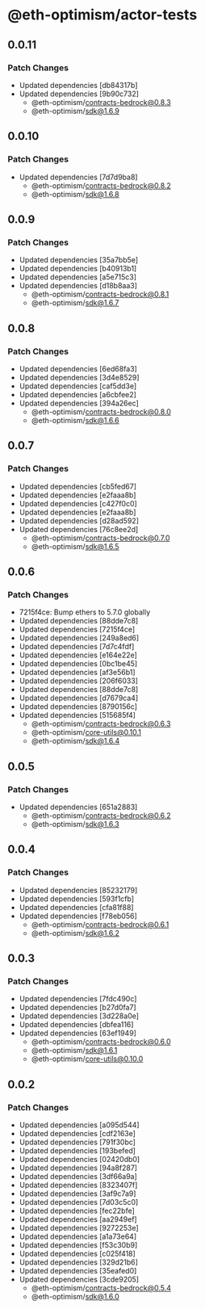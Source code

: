 # @eth-optimism/actor-tests

## 0.0.11

### Patch Changes

- Updated dependencies [db84317b]
- Updated dependencies [9b90c732]
  - @eth-optimism/contracts-bedrock@0.8.3
  - @eth-optimism/sdk@1.6.9

## 0.0.10

### Patch Changes

- Updated dependencies [7d7d9ba8]
  - @eth-optimism/contracts-bedrock@0.8.2
  - @eth-optimism/sdk@1.6.8

## 0.0.9

### Patch Changes

- Updated dependencies [35a7bb5e]
- Updated dependencies [b40913b1]
- Updated dependencies [a5e715c3]
- Updated dependencies [d18b8aa3]
  - @eth-optimism/contracts-bedrock@0.8.1
  - @eth-optimism/sdk@1.6.7

## 0.0.8

### Patch Changes

- Updated dependencies [6ed68fa3]
- Updated dependencies [3d4e8529]
- Updated dependencies [caf5dd3e]
- Updated dependencies [a6cbfee2]
- Updated dependencies [394a26ec]
  - @eth-optimism/contracts-bedrock@0.8.0
  - @eth-optimism/sdk@1.6.6

## 0.0.7

### Patch Changes

- Updated dependencies [cb5fed67]
- Updated dependencies [e2faaa8b]
- Updated dependencies [c427f0c0]
- Updated dependencies [e2faaa8b]
- Updated dependencies [d28ad592]
- Updated dependencies [76c8ee2d]
  - @eth-optimism/contracts-bedrock@0.7.0
  - @eth-optimism/sdk@1.6.5

## 0.0.6

### Patch Changes

- 7215f4ce: Bump ethers to 5.7.0 globally
- Updated dependencies [88dde7c8]
- Updated dependencies [7215f4ce]
- Updated dependencies [249a8ed6]
- Updated dependencies [7d7c4fdf]
- Updated dependencies [e164e22e]
- Updated dependencies [0bc1be45]
- Updated dependencies [af3e56b1]
- Updated dependencies [206f6033]
- Updated dependencies [88dde7c8]
- Updated dependencies [d7679ca4]
- Updated dependencies [8790156c]
- Updated dependencies [515685f4]
  - @eth-optimism/contracts-bedrock@0.6.3
  - @eth-optimism/core-utils@0.10.1
  - @eth-optimism/sdk@1.6.4

## 0.0.5

### Patch Changes

- Updated dependencies [651a2883]
  - @eth-optimism/contracts-bedrock@0.6.2
  - @eth-optimism/sdk@1.6.3

## 0.0.4

### Patch Changes

- Updated dependencies [85232179]
- Updated dependencies [593f1cfb]
- Updated dependencies [cfa81f88]
- Updated dependencies [f78eb056]
  - @eth-optimism/contracts-bedrock@0.6.1
  - @eth-optimism/sdk@1.6.2

## 0.0.3

### Patch Changes

- Updated dependencies [7fdc490c]
- Updated dependencies [b27d0fa7]
- Updated dependencies [3d228a0e]
- Updated dependencies [dbfea116]
- Updated dependencies [63ef1949]
  - @eth-optimism/contracts-bedrock@0.6.0
  - @eth-optimism/sdk@1.6.1
  - @eth-optimism/core-utils@0.10.0

## 0.0.2

### Patch Changes

- Updated dependencies [a095d544]
- Updated dependencies [cdf2163e]
- Updated dependencies [791f30bc]
- Updated dependencies [193befed]
- Updated dependencies [02420db0]
- Updated dependencies [94a8f287]
- Updated dependencies [3df66a9a]
- Updated dependencies [8323407f]
- Updated dependencies [3af9c7a9]
- Updated dependencies [7d03c5c0]
- Updated dependencies [fec22bfe]
- Updated dependencies [aa2949ef]
- Updated dependencies [9272253e]
- Updated dependencies [a1a73e64]
- Updated dependencies [f53c30b9]
- Updated dependencies [c025f418]
- Updated dependencies [329d21b6]
- Updated dependencies [35eafed0]
- Updated dependencies [3cde9205]
  - @eth-optimism/contracts-bedrock@0.5.4
  - @eth-optimism/sdk@1.6.0
